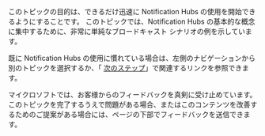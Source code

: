 
このトピックの目的は、できるだけ迅速に Notification Hubs の使用を開始できるようにすることです。 このトピックでは、Notification Hubs の基本的な概念に集中するために、非常に単純なブロードキャスト シナリオの例を示しています。

既に Notification Hubs の使用に慣れている場合は、左側のナビゲーションから別のトピックを選択するか、「 [次のステップ](#next-steps)」で関連するリンクを参照できます。

マイクロソフトでは、お客様からのフィードバックを真剣に受け止めています。 このトピックを完了するうえで問題がある場合、またはこのコンテンツを改善するためのご提案がある場合には、ページの下部でフィードバックを送信できます。



<!--HONumber=Jan17_HO1-->


